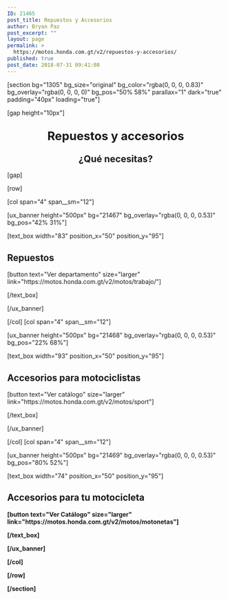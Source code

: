 ```yaml
---
ID: 21465
post_title: Repuestos y Accesorios
author: Bryan Paz
post_excerpt: ""
layout: page
permalink: >
  https://motos.honda.com.gt/v2/repuestos-y-accesorios/
published: true
post_date: 2018-07-31 09:41:08
---
```

[section bg="1305" bg_size="original" bg_color="rgba(0, 0, 0, 0.83)" bg_overlay="rgba(0, 0, 0, 0)" bg_pos="50% 58%" parallax="1" dark="true" padding="40px" loading="true"]

[gap height="10px"]

<h2 class="uppercase" style="text-align: center;"><span style="font-size: 130%;">Repuestos y accesorios</span></h2>
<h3 class="thin-font" style="text-align: center;"><span style="font-size: 130%;" data-line-height="xs">¿Qué necesitas?</span></h3>
[gap]

[row]

[col span="4" span__sm="12"]

[ux_banner height="500px" bg="21467" bg_overlay="rgba(0, 0, 0, 0.53)" bg_pos="42% 31%"]

[text_box width="83" position_x="50" position_y="95"]

<h2><strong>Repuestos</strong></h2>
[button text="Ver departamento" size="larger" link="https://motos.honda.com.gt/v2/motos/trabajo/"]


[/text_box]

[/ux_banner]

[/col]
[col span="4" span__sm="12"]

[ux_banner height="500px" bg="21468" bg_overlay="rgba(0, 0, 0, 0.53)" bg_pos="22% 68%"]

[text_box width="93" position_x="50" position_y="95"]

<h2>Accesorios para motociclistas</h2>
[button text="Ver catálogo" size="larger" link="https://motos.honda.com.gt/v2/motos/sport"]


[/text_box]

[/ux_banner]

[/col]
[col span="4" span__sm="12"]

[ux_banner height="500px" bg="21469" bg_overlay="rgba(0, 0, 0, 0.53)" bg_pos="80% 52%"]

[text_box width="74" position_x="50" position_y="95"]

<h2><strong>Accesorios para tu motocicleta</h2>
[button text="Ver Catálogo" size="larger" link="https://motos.honda.com.gt/v2/motos/motonetas"]


[/text_box]

[/ux_banner]

[/col]

[/row]

[/section]